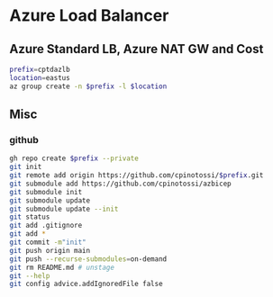 # Azure Load Balancer

## Azure Standard LB, Azure NAT GW and Cost

~~~ bash
prefix=cptdazlb
location=eastus
az group create -n $prefix -l $location
~~~

## Misc

### github
~~~ bash
gh repo create $prefix --private
git init
git remote add origin https://github.com/cpinotossi/$prefix.git
git submodule add https://github.com/cpinotossi/azbicep
git submodule init
git submodule update
git submodule update --init
git status
git add .gitignore
git add *
git commit -m"init"
git push origin main
git push --recurse-submodules=on-demand
git rm README.md # unstage
git --help
git config advice.addIgnoredFile false
~~~